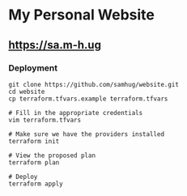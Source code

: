 # My Personal Website

## https://sa.m-h.ug

### Deployment

```
git clone https://github.com/samhug/website.git
cd website
cp terraform.tfvars.example terraform.tfvars

# Fill in the appropriate credentials
vim terraform.tfvars
```

```
# Make sure we have the providers installed
terraform init

# View the proposed plan
terraform plan

# Deploy
terraform apply
```
